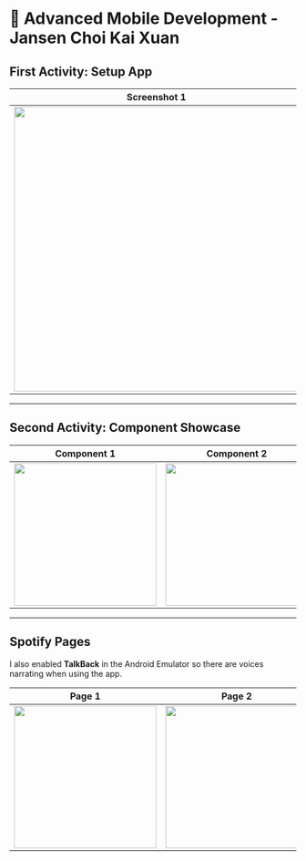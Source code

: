 # 📱 Advanced Mobile Development - Jansen Choi Kai Xuan  

## First Activity: Setup App  
| Screenshot 1 | Screenshot 2 |
|--------------|--------------|
| <img src="https://github.com/user-attachments/assets/23781a84-f8fc-4da4-8c31-f14f1d10cc96" width="500"/> | <img src="https://github.com/user-attachments/assets/f69d3f28-6aab-438a-b875-59e9818dcec2" width="500"/> |

---

##  Second Activity: Component Showcase  
| Component 1 | Component 2 |
|-------------|-------------|
| <img src="https://github.com/user-attachments/assets/8ee9663d-9712-43ef-843d-9b12a7f514f7" width="250"/> | <img src="https://github.com/user-attachments/assets/d9395170-c90e-4b62-a10e-f60864cb54a1" width="250"/> |

---

## Spotify Pages  
I also enabled **TalkBack** in the Android Emulator so there are voices narrating when using the app.  

| Page 1 | Page 2 | Page 3 |
|--------|--------|--------|
| <img src="https://github.com/user-attachments/assets/13aa4665-842b-4188-9e16-f1dfcf3d5ee5" width="250"/> | <img src="https://github.com/user-attachments/assets/8dd177a9-c628-4528-828f-dfe0787b9aea" width="250"/> | <img src="https://github.com/user-attachments/assets/0af603a6-a7ca-40d9-b509-7481f3aa79c8" width="250"/> |
